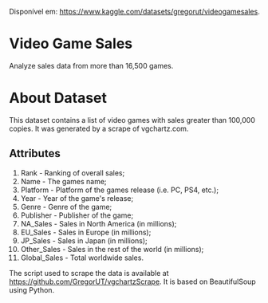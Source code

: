 Disponível em: https://www.kaggle.com/datasets/gregorut/videogamesales.

# Video Game Sales
Analyze sales data from more than 16,500 games.

# About Dataset

This dataset contains a list of video games with sales greater than 100,000 copies. It was generated by a scrape of vgchartz.com.

## Attributes

1. Rank - Ranking of overall sales;
2. Name - The games name;
3. Platform - Platform of the games release (i.e. PC, PS4, etc.);
4. Year - Year of the game's release;
5. Genre - Genre of the game;
6. Publisher - Publisher of the game;
7. NA_Sales - Sales in North America (in millions);
8. EU_Sales - Sales in Europe (in millions);
9. JP_Sales - Sales in Japan (in millions);
10. Other_Sales - Sales in the rest of the world (in millions);
11. Global_Sales - Total worldwide sales.

The script used to scrape the data is available at https://github.com/GregorUT/vgchartzScrape. It is based on BeautifulSoup using Python.